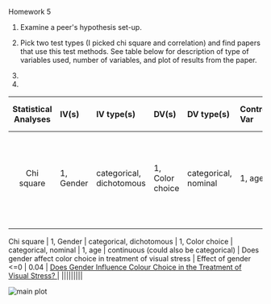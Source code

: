 Homework 5

1. Examine a peer's hypothesis set-up.

2. Pick two test types (I picked chi square and correlation) and find papers that use
this test methods. See table below for description of type of variables used, number of
variables, and plot of results from the paper.

3.

4.

| **Statistical Analyses**	|  **IV(s)**  |  **IV type(s)** |  **DV(s)**  |  **DV type(s)**  |  **Control Var** | **Control Var type**  | **Question to be answered** | **_H0_** | **alpha** | **link to paper**|
|:----------:|:----------|:------------|:-------------|:-------------|:------------|:------------- |:------------------|:----:|:-------:|:-------|
Chi square	| 1, Gender | categorical, dichotomous | 1, Color choice | categorical, nominal | 1, age | continuous (could also be categorical) | Does gender affect color choice in treatment of visual stress | Effect of gender <=0 | 0.04 | [Does Gender Influence Colour Choice in the Treatment of Visual Stress? ](https://journals.plos.org/plosone/article?id=10.1371/journal.pone.0163326#pone-0163326-g002) |
  |||||||||

Chi square	| 1, Gender | categorical, dichotomous | 1, Color choice | categorical, nominal | 1, age | continuous (could also be categorical) | Does gender affect color choice in treatment of visual stress | Effect of gender <=0 | 0.04 | [Does Gender Influence Colour Choice in the Treatment of Visual Stress? ](https://journals.plos.org/plosone/article?id=10.1371/journal.pone.0163326#pone-0163326-g002) |
  |||||||||

![main plot](ancovaplosone.png)
